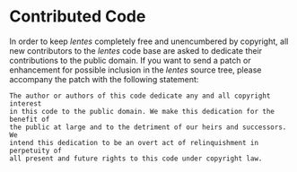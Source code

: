 # Contributed Code #

In order to keep *lentes* completely free and unencumbered by copyright, all new
contributors to the *lentes* code base are asked to dedicate their contributions to
the public domain. If you want to send a patch or enhancement for possible inclusion
in the *lentes* source tree, please accompany the patch with the following
statement:

    The author or authors of this code dedicate any and all copyright interest
    in this code to the public domain. We make this dedication for the benefit of
    the public at large and to the detriment of our heirs and successors. We
    intend this dedication to be an overt act of relinquishment in perpetuity of
    all present and future rights to this code under copyright law.
